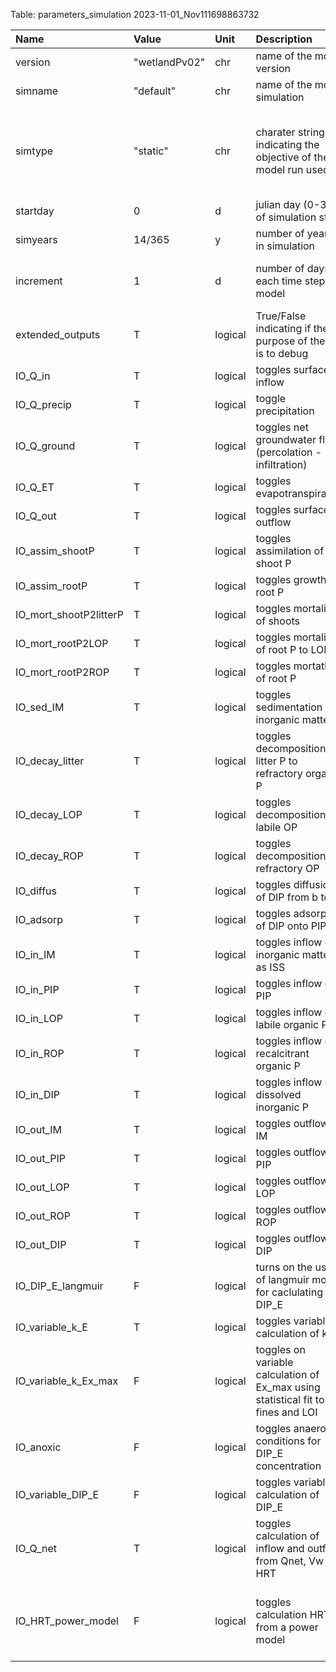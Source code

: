 Table: parameters_simulation 2023-11-01_Nov111698863732

|Name                   |Value         |Unit    |Description                                                                      |Assumptions                                                                                                            |
|:----------------------|:-------------|:-------|:--------------------------------------------------------------------------------|:----------------------------------------------------------------------------------------------------------------------|
|version                |"wetlandPv02" |chr     |name of the model version                                                        |                                                                                                                       |
|simname                |"default"     |chr     |name of the model simulation                                                     |                                                                                                                       |
|simtype                |"static"      |chr     |charater string indicating the objective of the model run used                   |"static" for steady sate, "forecast" for projections and scenario analysis, and "calibration" for training/calibration |
|startday               |0             |d       |julian day (0-365) of simulation start                                           |based period of forcing data                                                                                           |
|simyears               |14/365        |y       |number of years in simulation                                                    |""                                                                                                                     |
|increment              |1             |d       |number of days in each time step of model                                        |if not equal to 1 then accuracy of simulation needs to be verified                                                     |
|extended_outputs       |T             |logical |True/False indicating if the purpose of the run is to debug                      |if so writes extended outputs, this significantly slows the run time                                                   |
|IO_Q_in                |T             |logical |toggles surface inflow                                                           |T/F or 1/0                                                                                                             |
|IO_Q_precip            |T             |logical |toggle precipitation                                                             |                                                                                                                       |
|IO_Q_ground            |T             |logical |toggles net groundwater flow (percolation - infiltration)                        |                                                                                                                       |
|IO_Q_ET                |T             |logical |toggles evapotranspiration                                                       |                                                                                                                       |
|IO_Q_out               |T             |logical |toggles surface outflow                                                          |                                                                                                                       |
|IO_assim_shootP        |T             |logical |toggles assimilation of shoot P                                                  |                                                                                                                       |
|IO_assim_rootP         |T             |logical |toggles growth of root P                                                         |                                                                                                                       |
|IO_mort_shootP2litterP |T             |logical |toggles mortality of shoots                                                      |                                                                                                                       |
|IO_mort_rootP2LOP      |T             |logical |toggles mortality of root P to LOP                                               |                                                                                                                       |
|IO_mort_rootP2ROP      |T             |logical |toggles mortatlity of root P                                                     |                                                                                                                       |
|IO_sed_IM              |T             |logical |toggles sedimentation of inorganic matter                                        |                                                                                                                       |
|IO_decay_litter        |T             |logical |toggles decomposition of litter P to refractory organic P                        |                                                                                                                       |
|IO_decay_LOP           |T             |logical |toggles decomposition of labile OP                                               |                                                                                                                       |
|IO_decay_ROP           |T             |logical |toggles decomposition of refractory OP                                           |                                                                                                                       |
|IO_diffus              |T             |logical |toggles diffusion of DIP from b to a                                             |                                                                                                                       |
|IO_adsorp              |T             |logical |toggles adsorption of DIP onto PIP                                               |                                                                                                                       |
|IO_in_IM               |T             |logical |toggles inflow of inorganic matter as ISS                                        |                                                                                                                       |
|IO_in_PIP              |T             |logical |toggles inflow of PIP                                                            |                                                                                                                       |
|IO_in_LOP              |T             |logical |toggles inflow of labile organic P                                               |                                                                                                                       |
|IO_in_ROP              |T             |logical |toggles inflow of recalcitrant organic P                                         |                                                                                                                       |
|IO_in_DIP              |T             |logical |toggles inflow of dissolved inorganic P                                          |                                                                                                                       |
|IO_out_IM              |T             |logical |toggles outflow of IM                                                            |                                                                                                                       |
|IO_out_PIP             |T             |logical |toggles outflow of PIP                                                           |                                                                                                                       |
|IO_out_LOP             |T             |logical |toggles outflow of LOP                                                           |                                                                                                                       |
|IO_out_ROP             |T             |logical |toggles outflow of ROP                                                           |                                                                                                                       |
|IO_out_DIP             |T             |logical |toggles outflow of DIP                                                           |                                                                                                                       |
|IO_DIP_E_langmuir      |F             |logical |turns on the use of langmuir model for caclulating DIP_E                         |                                                                                                                       |
|IO_variable_k_E        |T             |logical |toggles variable calculation of k_E                                              |                                                                                                                       |
|IO_variable_k_Ex_max   |F             |logical |toggles on variable calculation of Ex_max using statistical fit to fines and LOI |                                                                                                                       |
|IO_anoxic              |F             |logical |toggles anaerobic conditions for DIP_E concentration                             |                                                                                                                       |
|IO_variable_DIP_E      |F             |logical |toggles variable calculation of DIP_E                                            |if = F, then k_DIP_E is used                                                                                           |
|IO_Q_net               |T             |logical |toggles calculation of inflow and outflow from Qnet, Vw and HRT                  |see hydrology subroutine                                                                                               |
|IO_HRT_power_model     |F             |logical |toggles calculation HRT from a power model                                       |if Zw > 0, HRT = a*Zw^b, where Zw is elevation relative to lowest elevation in the wetland, and b<0                    |
